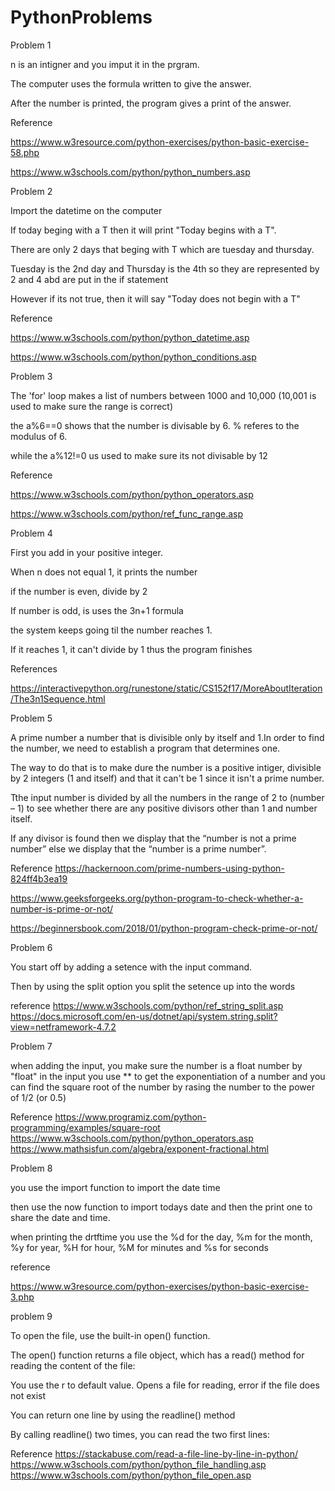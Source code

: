 # PythonProblems

Problem 1

n is an intigner and you imput it in the prgram.


The computer uses the formula written to give the answer.

After the number is printed, the program gives a print of the answer.

Reference

https://www.w3resource.com/python-exercises/python-basic-exercise-58.php

https://www.w3schools.com/python/python_numbers.asp





Problem 2

Import the datetime on the computer

If today beging with a T then it will print "Today begins with a T".

There are only 2 days that beging with T which are tuesday and thursday.

Tuesday is the 2nd day and Thursday is the 4th so they are represented by 2 and 4 abd are put in the if statement

However if its not true, then it will say "Today does not begin with a T"



Reference

https://www.w3schools.com/python/python_datetime.asp

https://www.w3schools.com/python/python_conditions.asp




Problem 3

The 'for' loop makes a list of numbers between 1000 and 10,000 (10,001 is used to make sure the range is correct)

the a%6==0 shows that the number is divisable by 6. % referes to the modulus of 6.

while the a%12!=0 us used to make sure its not divisable by 12

Reference

https://www.w3schools.com/python/python_operators.asp

https://www.w3schools.com/python/ref_func_range.asp



Problem 4

First you add in your positive integer.

When n does not equal 1, it prints the number

if the number is even, divide by 2

If number is odd, is uses the 3n+1 formula

the system keeps going til the number reaches 1.

If it reaches 1, it can't divide by 1 thus the program finishes

References

https://interactivepython.org/runestone/static/CS152f17/MoreAboutIteration/The3n1Sequence.html


Problem 5

A prime number a number that is divisible only by itself and 1.In order to find the number, we need to establish a program that determines one. 

The way to do that is to make dure the number is a positive intiger, divisible by 2 integers (1 and itself) and that it can't be 1 since it isn't a prime number.

Tthe input number is divided by all the numbers in the range of 2 to (number – 1) to see whether there are any positive divisors other than 1 and number itself.

If any divisor is found then we display that the “number is not a prime number” else we display that the “number is a prime number”.


Reference
https://hackernoon.com/prime-numbers-using-python-824ff4b3ea19

https://www.geeksforgeeks.org/python-program-to-check-whether-a-number-is-prime-or-not/

https://beginnersbook.com/2018/01/python-program-check-prime-or-not/

Problem 6

You start off by adding a setence with the input command.

Then by using the split option you split the setence up into the words

reference
https://www.w3schools.com/python/ref_string_split.asp
https://docs.microsoft.com/en-us/dotnet/api/system.string.split?view=netframework-4.7.2

Problem 7

when adding the input, you make sure the number is a float number by "float" in the input
you use ** to get the exponentiation of a number and you can find the square root of the number by rasing the number to the power of 1/2 (or 0.5)

Reference
https://www.programiz.com/python-programming/examples/square-root
https://www.w3schools.com/python/python_operators.asp
https://www.mathsisfun.com/algebra/exponent-fractional.html

Problem 8

you use the import function to import the date time

then use the now function to import todays date and then the print one to share the date and time.

when printing the drtftime you use the %d for the day, %m for the month, %y for year, %H for hour, %M for minutes and %s for seconds

reference

https://www.w3resource.com/python-exercises/python-basic-exercise-3.php

problem 9

To open the file, use the built-in open() function.

The open() function returns a file object, which has a read() method for reading the content of the file:

You use the r to default value. Opens a file for reading, error if the file does not exist

You can return one line by using the readline() method

By calling readline() two times, you can read the two first lines:

Reference
https://stackabuse.com/read-a-file-line-by-line-in-python/
https://www.w3schools.com/python/python_file_handling.asp
https://www.w3schools.com/python/python_file_open.asp

